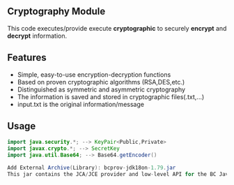 ## Cryptography Module
This code executes/provide execute **cryptographic** to securely **encrypt** and **decrypt** information.

## Features
- Simple, easy-to-use encryption-decryption functions
- Based on proven cryptographic algorithms (RSA,DES,etc.)
- Distinguished as symmetric and asymmetric cryptography
- The information is saved and stored in cryptographic files(.txt,...)
- input.txt is the original information/message

## Usage
```java
import java.security.*; --> KeyPair<Public,Private>
import javax.crypto.*; --> SecretKey
import java.util.Base64; --> Base64.getEncoder()

Add External Archive(Library): bcprov-jdk18on-1.79.jar
This jar contains the JCA/JCE provider and low-level API for the BC Java
